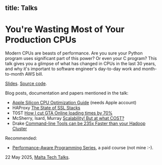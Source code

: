 title: Talks
----
# You're Wasting Most of Your Production CPUs

Modern CPUs are beasts of performance. Are you sure your Python program uses significant part of this power? Or even your C program?
This talk gives you a glimpse of what has changed in CPUs in the last 30 years, and why it's important to software engineer's day-to-day work and month-to-month AWS bill.

[Slides](https://github.com/dottedmag/talks/blob/master/perf-2025-05-22/gusarov-2025-05-22-perf-malta-tech-talks.pdf). [Source code](https://github.com/dottedmag/talks/tree/master/perf-2025-05-22/src).

Blog posts, documentation and papers mentioned in the talk:
- [Apple Silicon CPU Optimization Guide](https://developer.apple.com/documentation/apple-silicon/cpu-optimization-guide) (needs Apple account)
- HAProxy [The State of SSL Stacks](https://www.haproxy.com/blog/state-of-ssl-stacks)
- T0ST [How I cut GTA Online loading times by 70% ](https://nee.lv/2021/02/28/How-I-cut-GTA-Online-loading-times-by-70/)
- McSherry, Isard, Murray [Scalability! But at what COST?](https://www.usenix.org/system/files/conference/hotos15/hotos15-paper-mcsherry.pdf)
- Drake [Command-line Tools can be 235x Faster than your Hadoop Cluster](https://adamdrake.com/command-line-tools-can-be-235x-faster-than-your-hadoop-cluster.html)

Recommended:
- [Performance-Aware Programming Series](https://www.computerenhance.com/p/table-of-contents), a paid course (not mine :-).

22 May 2025, [Malta Tech Talks](https://maltatechtalks.com/).
